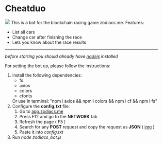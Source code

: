 # Cheatduo

<img src="https://www.cheatduo.io/assets/img/logos/logo/cheatduo-core.png"></img>
This is a bot for the blockchain racing game zodiacs.me.
Features:

<ul>
<li>List all cars</li>
 <li>Change car after finishing the race</li>
 <li>Lets you know about the race results</li>
 </ul>
<hr>
<i>before starting you should already have <a href="https://nodejs.org/en/">nodejs</a> installed</i>

For setting the bot up, please follow the instructions:<br>

<ol>
<li>
Install the following dependencies:
    <ul>
    <li>fs</li>
    <li>axios</li>
    <li>colors</li>
    <li>cfonts</li>
    </ul>
 Or use in terminal: "npm i axios && npm i colors && npm i cf && npm i fs"
</li>
<li>Configure the <b>config.txt</b> file:
    <ol>
    <li>Go to <a href="app.zodiacs.me">app.zodiacs.me</a></li><li>Press F12 and go to the <b>NETWORK</b> tab</li>
    <li>Refresh the page ( F5 )</li><li>Search for any <b>POST</b> request and copy the request as <b>JSON</b> ( <a href="https://i.ibb.co/pP9G6CX/Whats-App-Image-2022-01-04-at-13-43-58.jpg">img</a> )</li><li>Paste it into <i>config.txt</i></li></ol>
</li>
<li>Run <i>node zodiacs_bot.js</i></li>
</ol>

